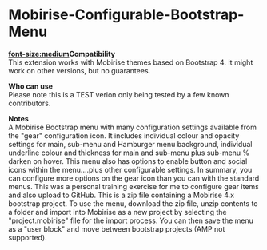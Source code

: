 # Mobirise-Configurable-Bootstrap-Menu

<b><font-size:medium>Compatibility</b></f><br>
This extension works with Mobirise themes based on Bootstrap 4. It might work on other versions, but no guarantees.

<b>Who can use</b><br>
Please note this is a TEST verion only being tested by a few known contributors.

<b>Notes</b><br>
A Mobirise Bootstrap menu with many configuration settings available from the "gear" configuration icon. It includes individual colour and opacity settings for main, sub-menu and Hamburger menu background, individual underline colour and thickness for main and sub-menu plus sub-menu % darken on hover. This menu also has options to enable button and social icons within the menu....plus other configurable settings. In summary, you can configure more options on the gear icon than you can with the standard menus. This was a personal training exercise for me to configure gear items and also upload to GitHub.
This is a zip file containing a Mobirise 4.x bootstrap project. To use the menu, download the zip file, unzip contents to a folder and import into Mobirise as a new project by selecting the "project.mobirise" file for the import process. You can then save the menu as a "user block" and move between bootstrap projects (AMP not supported). 

